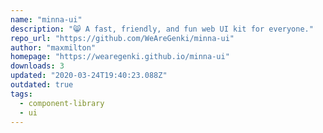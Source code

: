 ```yaml
---
name: "minna-ui"
description: "😸 A fast, friendly, and fun web UI kit for everyone."
repo_url: "https://github.com/WeAreGenki/minna-ui"
author: "maxmilton"
homepage: "https://wearegenki.github.io/minna-ui"
downloads: 3
updated: "2020-03-24T19:40:23.088Z"
outdated: true
tags: 
  - component-library
  - ui
---
```

